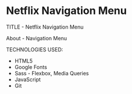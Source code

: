 # Netflix Navigation Menu

TITLE - Netflix Navigation Menu

About - Navigation Menu

TECHNOLOGIES USED:

- HTML5
- Google Fonts
- Sass - Flexbox, Media Queries
- JavaScript
- Git
